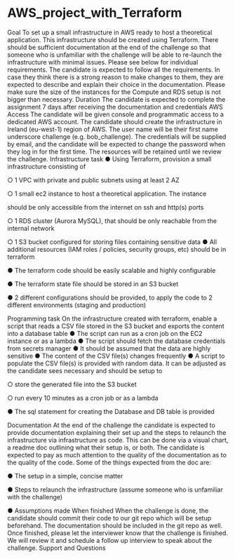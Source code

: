 # AWS_project_with_Terraform


Goal
To set up a small infrastructure in AWS ready to host a theoretical application.
This infrastructure should be created using Terraform. There should be sufficient
documentation at the end of the challenge so that someone who is unfamiliar
with the challenge will be able to re-launch the infrastructure with minimal
issues.
Please see below for individual requirements. The candidate is expected to follow
all the requirements. In case they think there is a strong reason to make changes
to them, they are expected to describe and explain their choice in the
documentation.
Please make sure the size of the instances for the Compute and RDS setup is not
bigger than necessary.
Duration
The candidate is expected to complete the assignment 7 days after receiving the
documentation and credentials
AWS Access
The candidate will be given console and programmatic access to a dedicated
AWS account. The candidate should create the infrastructure in Ireland
(eu-west-1) region of AWS. The user name will be their first name underscore
challenge (e.g. bob_challenge). The credentials will be supplied by email, and the
candidate will be expected to change the password when they log in for the first
time. The resources will be retained until we review the challenge.
Infrastructure task
● Using Terraform, provision a small infrastructure consisting of

○ 1 VPC with private and public subnets using at least 2 AZ

○ 1 small ec2 instance to host a theoretical application. The instance

should be only accessible from the internet on ssh and http(s) ports

○ 1 RDS cluster (Aurora MySQL), that should be only reachable from
the internal network

○ 1 S3 bucket configured for storing files containing sensitive data
● All additional resources (IAM roles / policies, security groups, etc) should be
in terraform

● The terraform code should be easily scalable and highly configurable

● The terraform state file should be stored in an S3 bucket

● 2 different configurations should be provided, to apply the code to 2
different environments (staging and production)

Programming task
On the infrastructure created with terraform, enable a script that reads a CSV file
stored in the S3 bucket and exports the content into a database table
● The script can run as a cron job on the EC2 instance or as a lambda
● The script should fetch the database credentials from secrets manager
● It should be assumed that the data are highly sensitive
● The content of the CSV file(s) changes frequently
● A script to populate the CSV file(s) is provided with random data. It can be
adjusted as the candidate sees necessary and should be setup to

○ store the generated file into the S3 bucket

○ run every 10 minutes as a cron job or as a lambda

● The sql statement for creating the Database and DB table is provided

Documentation
At the end of the challenge the candidate is expected to provide documentation
explaining their set up and the steps to relaunch the infrastructure via
infrastructure as code. This can be done via a visual chart, a readme doc outlining
what their setup is, or both.
The candidate is expected to pay as much attention to the quality of the
documentation as to the quality of the code.
Some of the things expected from the doc are:

● The setup in a simple, concise matter

● Steps to relaunch the infrastructure (assume someone who is unfamiliar
with the challenge)

● Assumptions made
When finished
When the challenge is done, the candidate should commit their code to our git
repo which will be setup beforehand. The documentation should be included in
the git repo as well.
Once finished, please let the interviewer know that the challenge is finished. We
will review it and schedule a follow up interview to speak about the challenge.
Support and Questions
